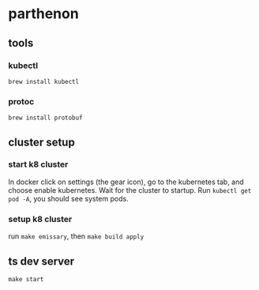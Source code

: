 # parthenon

## tools

### kubectl

`brew install kubectl`

### protoc

`brew install protobuf`

## cluster setup

### start k8 cluster

In docker click on settings (the gear icon), go to the kubernetes tab, and choose enable kubernetes. Wait for the cluster to startup. Run `kubectl get pod -A`, you should see system pods.

### setup k8 cluster

run `make emissary`, then `make build apply`

## ts dev server

`make start`
